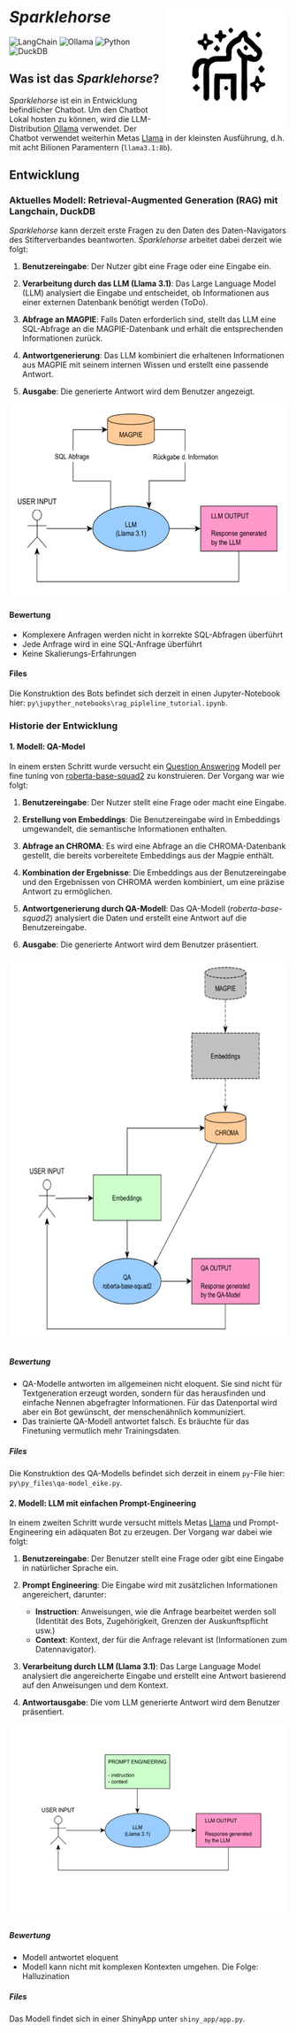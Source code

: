 # *Sparklehorse* <img src="img/sparklehorse_logo.svg" align="right" height="218" alt="ggplot2 website" />

![LangChain](https://img.shields.io/badge/Powered%20by-LangChain-blue)
![Ollama](https://img.shields.io/badge/Ollama-LLM%20Integration-orange)
![Python](https://img.shields.io/badge/Developed%20with-Python-yellow)
![DuckDB](https://img.shields.io/badge/Fast%20Queries-DuckDB-green)

## Was ist das *Sparklehorse*?

*Sparklehorse* ist ein in Entwicklung befindlicher Chatbot. Um den Chatbot Lokal hosten zu können, wird die LLM-Distribution [Ollama](https://ollama.com/) verwendet. Der Chatbot verwendet weiterhin Metas [Llama](https://ollama.com/library/llama3.1:8b) in der kleinsten Ausführung, d.h. mit acht Bilionen Paramentern (`llama3.1:8b`).

## Entwicklung

### Aktuelles Modell: Retrieval-Augmented Generation (RAG) mit Langchain, DuckDB

*Sparklehorse* kann derzeit erste Fragen zu den Daten des Daten-Navigators des Stifterverbandes beantworten. *Sparklehorse* arbeitet dabei derzeit wie folgt:

1. **Benutzereingabe**:
   Der Nutzer gibt eine Frage oder eine Eingabe ein.

2. **Verarbeitung durch das LLM (Llama 3.1)**:
   Das Large Language Model (LLM) analysiert die Eingabe und entscheidet, ob Informationen aus einer externen Datenbank benötigt werden (ToDo).

3. **Abfrage an MAGPIE**:
   Falls Daten erforderlich sind, stellt das LLM eine SQL-Abfrage an die MAGPIE-Datenbank und erhält die entsprechenden Informationen zurück.

4. **Antwortgenerierung**:
   Das LLM kombiniert die erhaltenen Informationen aus MAGPIE mit seinem internen Wissen und erstellt eine passende Antwort.

5. **Ausgabe**:
   Die generierte Antwort wird dem Benutzer angezeigt.

<img src="img/curent_model.png" height="350" />

#### Bewertung

- Komplexere Anfragen werden nicht in korrekte SQL-Abfragen überführt
- Jede Anfrage wird in eine SQL-Anfrage überführt
- Keine Skalierungs-Erfahrungen

#### Files

Die Konstruktion des Bots befindet sich derzeit in einen Jupyter-Notebook hier: `py\jupyther_notebooks\rag_pipleline_tutorial.ipynb`.


### Historie der Entwicklung

#### 1. Modell: QA-Model

In einem ersten Schritt wurde versucht ein [Question Answering](https://huggingface.co/tasks/question-answering) Modell per fine tuning von [roberta-base-squad2](https://huggingface.co/deepset/roberta-base-squad2) zu konstruieren. Der Vorgang war wie folgt:

1. **Benutzereingabe**:
   Der Nutzer stellt eine Frage oder macht eine Eingabe.

2. **Erstellung von Embeddings**:
   Die Benutzereingabe wird in Embeddings umgewandelt, die semantische Informationen enthalten.

3. **Abfrage an CHROMA**:
   Es wird eine Abfrage an die CHROMA-Datenbank gestellt, die bereits vorbereitete Embeddings aus der Magpie enthält.

4. **Kombination der Ergebnisse**:
   Die Embeddings aus der Benutzereingabe und den Ergebnissen von CHROMA werden kombiniert, um eine präzise Antwort zu ermöglichen.

5. **Antwortgenerierung durch QA-Modell**:
   Das QA-Modell (*roberta-base-squad2*) analysiert die Daten und erstellt eine Antwort auf die Benutzereingabe.

6. **Ausgabe**:
   Die generierte Antwort wird dem Benutzer präsentiert.


<img src="img/qa_model.png" height="700" />

##### Bewertung

- QA-Modelle antworten im allgemeinen nicht eloquent. Sie sind nicht für Textgeneration erzeugt worden, sondern für das herausfinden und einfache Nennen abgefragter Informationen. Für das Datenportal wird aber ein Bot gewünscht, der menschenähnlich kommuniziert.
- Das trainierte QA-Modell antwortet falsch. Es bräuchte für das Finetuning vermutlich mehr Trainingsdaten.

##### Files

Die Konstruktion des QA-Modells befindet sich derzeit in einem `py`-File hier: `py\py_files\qa-model_eike.py`.

#### 2. Modell: LLM mit einfachen Prompt-Engineering

In einem zweiten Schritt wurde versucht mittels Metas [Llama](https://ollama.com/library/llama3.1:8b) und Prompt-Engineering ein adäquaten Bot zu erzeugen. Der Vorgang war dabei wie folgt:

1. **Benutzereingabe**:
   Der Benutzer stellt eine Frage oder gibt eine Eingabe in natürlicher Sprache ein.

2. **Prompt Engineering**:
   Die Eingabe wird mit zusätzlichen Informationen angereichert, darunter:
   - **Instruction**: Anweisungen, wie die Anfrage bearbeitet werden soll (Identität des Bots, Zugehörigkeit, Grenzen der Auskunftspflicht usw.)
   - **Context**: Kontext, der für die Anfrage relevant ist (Informationen zum Datennavigator).

3. **Verarbeitung durch LLM (Llama 3.1)**:
   Das Large Language Model analysiert die angereicherte Eingabe und erstellt eine Antwort basierend auf den Anweisungen und dem Kontext.

4. **Antwortausgabe**:
   Die vom LLM generierte Antwort wird dem Benutzer präsentiert.


 <img src="img/simple_prompt_model.png" height="350" />

 ##### Bewertung

- Modell antwortet eloquent
- Modell kann nicht mit komplexen Kontexten umgehen. Die Folge: Halluzination

##### Files

Das Modell findet sich in einer ShinyApp unter `shiny_app/app.py`.
